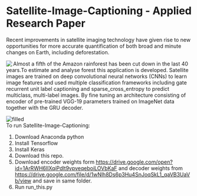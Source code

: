 # Satellite-Image-Captioning - Applied Research Paper
Recent improvements in satellite imaging technology
have given rise to new opportunities for more accurate
quantification of both broad and minute changes on Earth,
including deforestation. <br />


<img align="left"  src="https://user-images.githubusercontent.com/34382779/50384897-bf6d3100-06f1-11e9-98b1-5c88dd84b44d.jpg">

Almost a fifth of the Amazon rainforest has been cut down in the last 40 years.To estimate and analyse forest this application is developed. Satellite images are trained on deep convolutional neural networks (CNNs) to learn image features and used multiple classification frameworks including gate recurrent unit label captioning and sparse_cross_entropy to predict multiclass, multi-label images. By fine tuning an architecture consisting of encoder of pre-trained VGG-19 parameters trained on ImageNet data together with the GRU decoder.
 
![filled](https://user-images.githubusercontent.com/34382779/50384941-7e295100-06f2-11e9-9d2d-36321ffc2655.jpg)
<br />
To run Satellite-Image-Captioning:<br />
1. Download Anaconda python<br />
2. Install Tensorflow<br />
3. Install Keras<br />
4. Download this repo.
5. Download encoder weights form https://drive.google.com/open?id=1ArRWH6lIXqiPdlt9vpveqeboiLOVbKaF and decoder weights from https://drive.google.com/file/d/1wNlh8Ds6p3Hu4SnJoqSkL1_qaVB3UaVb/view and save in same folder.<br />
6. Run run_this.py


